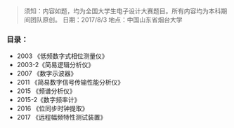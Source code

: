 > 须知：内容如题，均为全国大学生电子设计大赛题目。所有内容均为本科期间团队原创。
> 日期：2017/8/3
> 地点：中国山东省烟台大学

### 目录：

- 2003  《低频数字式相位测量仪》
- 2003-2《简易逻辑分析仪》
- 2007  《数字示波器》
- 2011  《简易数字信号传输性能分析仪》
- 2015  《频谱分析仪》
- 2015-2《数字频率计》
- 2016  《位同步时钟提取》
- 2017  《远程幅频特性测试装置》		
